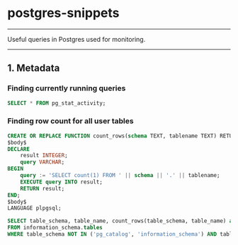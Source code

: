 # postgres-snippets
-------------------

Useful queries in Postgres used for monitoring.

----

## 1. Metadata

### Finding currently running queries
```sql
SELECT * FROM pg_stat_activity;
```

### Finding row count for all user tables
```sql
CREATE OR REPLACE FUNCTION count_rows(schema TEXT, tablename TEXT) RETURNS INTEGER AS
$body$
DECLARE
    result INTEGER;
    query VARCHAR;
BEGIN
    query := 'SELECT count(1) FROM ' || schema || '.' || tablename;
    EXECUTE query INTO result;
    RETURN result;
END;
$body$
LANGUAGE plpgsql;

SELECT table_schema, table_name, count_rows(table_schema, table_name) as rowcount_total
FROM information_schema.tables
WHERE table_schema NOT IN ('pg_catalog', 'information_schema') AND table_type = 'BASE TABLE'

```
